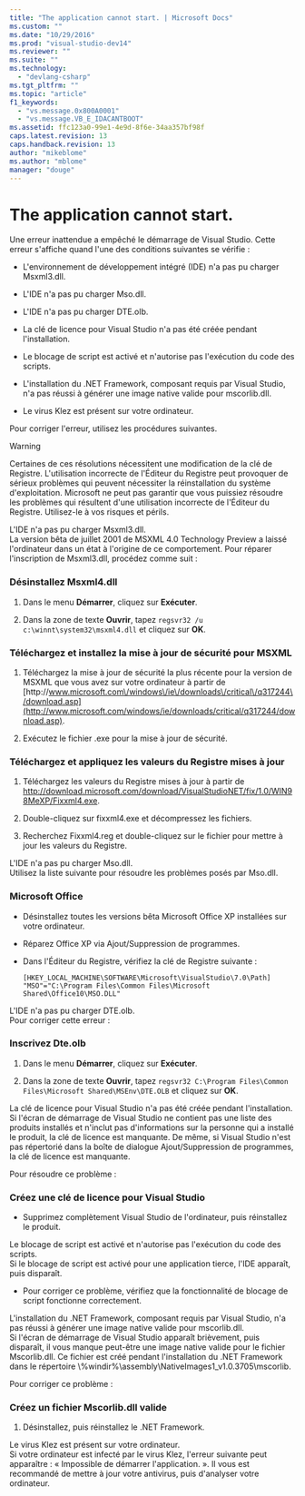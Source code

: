 ```yaml
---
title: "The application cannot start. | Microsoft Docs"
ms.custom: ""
ms.date: "10/29/2016"
ms.prod: "visual-studio-dev14"
ms.reviewer: ""
ms.suite: ""
ms.technology: 
  - "devlang-csharp"
ms.tgt_pltfrm: ""
ms.topic: "article"
f1_keywords: 
  - "vs.message.0x800A0001"
  - "vs.message.VB_E_IDACANTBOOT"
ms.assetid: ffc123a0-99e1-4e9d-8f6e-34aa357bf98f
caps.latest.revision: 13
caps.handback.revision: 13
author: "mikeblome"
ms.author: "mblome"
manager: "douge"
---
```

# The application cannot start.
Une erreur inattendue a empêché le démarrage de Visual Studio.  Cette erreur s'affiche quand l'une des conditions suivantes se vérifie :  
  
-   L'environnement de développement intégré \(IDE\) n'a pas pu charger Msxml3.dll.  
  
-   L'IDE n'a pas pu charger Mso.dll.  
  
-   L'IDE n'a pas pu charger DTE.olb.  
  
-   La clé de licence pour Visual Studio n'a pas été créée pendant l'installation.  
  
-   Le blocage de script est activé et n'autorise pas l'exécution du code des scripts.  
  
-   L'installation du .NET Framework, composant requis par Visual Studio, n'a pas réussi à générer une image native valide pour mscorlib.dll.  
  
-   Le virus Klez est présent sur votre ordinateur.  
  
 Pour corriger l'erreur, utilisez les procédures suivantes.  
  
> [!WARNING]
>  Certaines de ces résolutions nécessitent une modification de la clé de Registre.  L'utilisation incorrecte de l'Éditeur du Registre peut provoquer de sérieux problèmes qui peuvent nécessiter la réinstallation du système d'exploitation.  Microsoft ne peut pas garantir que vous puissiez résoudre les problèmes qui résultent d'une utilisation incorrecte de l'Éditeur du Registre.  Utilisez\-le à vos risques et périls.  
  
 L'IDE n'a pas pu charger Msxml3.dll.  
 La version bêta de juillet 2001 de MSXML 4.0 Technology Preview a laissé l'ordinateur dans un état à l'origine de ce comportement.  Pour réparer l'inscription de Msxml3.dll, procédez comme suit :  
  
### Désinstallez Msxml4.dll  
  
1.  Dans le menu **Démarrer**, cliquez sur **Exécuter**.  
  
2.  Dans la zone de texte **Ouvrir**, tapez `regsvr32 /u c:\winnt\system32\msxml4.dll` et cliquez sur **OK**.  
  
### Téléchargez et installez la mise à jour de sécurité pour MSXML  
  
1.  Téléchargez la mise à jour de sécurité la plus récente pour la version de MSXML que vous avez sur votre ordinateur à partir de [http:\/\/www.microsoft.com\/windows\/ie\/downloads\/critical\/q317244\/download.asp](http://www.microsoft.com/windows/ie/downloads/critical/q317244/download.asp).  
  
2.  Exécutez le fichier .exe pour la mise à jour de sécurité.  
  
### Téléchargez et appliquez les valeurs du Registre mises à jour  
  
1.  Téléchargez les valeurs du Registre mises à jour à partir de [http:\/\/download.microsoft.com\/download\/VisualStudioNET\/fix\/1.0\/WIN98MeXP\/Fixxml4.exe](http://download.microsoft.com/download/VisualStudioNET/fix/1.0/WIN98MeXP/Fixxml4.exe).  
  
2.  Double\-cliquez sur fixxml4.exe et décompressez les fichiers.  
  
3.  Recherchez Fixxml4.reg et double\-cliquez sur le fichier pour mettre à jour les valeurs du Registre.  
  
 L'IDE n'a pas pu charger Mso.dll.  
 Utilisez la liste suivante pour résoudre les problèmes posés par Mso.dll.  
  
### Microsoft Office  
  
-   Désinstallez toutes les versions bêta Microsoft Office XP installées sur votre ordinateur.  
  
-   Réparez Office XP via Ajout\/Suppression de programmes.  
  
-   Dans l'Éditeur du Registre, vérifiez la clé de Registre suivante :  
  
     `[HKEY_LOCAL_MACHINE\SOFTWARE\Microsoft\VisualStudio\7.0\Path] "MSO"="C:\Program Files\Common Files\Microsoft Shared\Office10\MSO.DLL"`  
  
 L'IDE n'a pas pu charger DTE.olb.  
 Pour corriger cette erreur :  
  
### Inscrivez Dte.olb  
  
1.  Dans le menu **Démarrer**, cliquez sur **Exécuter**.  
  
2.  Dans la zone de texte **Ouvrir**, tapez `regsvr32 C:\Program Files\Common Files\Microsoft Shared\MSEnv\DTE.OLB` et cliquez sur **OK**.  
  
 La clé de licence pour Visual Studio n'a pas été créée pendant l'installation.  
 Si l'écran de démarrage de Visual Studio ne contient pas une liste des produits installés et n'inclut pas d'informations sur la personne qui a installé le produit, la clé de licence est manquante.  De même, si Visual Studio n'est pas répertorié dans la boîte de dialogue Ajout\/Suppression de programmes, la clé de licence est manquante.  
  
 Pour résoudre ce problème :  
  
### Créez une clé de licence pour Visual Studio  
  
-   Supprimez complètement Visual Studio de l'ordinateur, puis réinstallez le produit.  
  
 Le blocage de script est activé et n'autorise pas l'exécution du code des scripts.  
 Si le blocage de script est activé pour une application tierce, l'IDE apparaît, puis disparaît.  
  
-   Pour corriger ce problème, vérifiez que la fonctionnalité de blocage de script fonctionne correctement.  
  
 L'installation du .NET Framework, composant requis par Visual Studio, n'a pas réussi à générer une image native valide pour mscorlib.dll.  
 Si l'écran de démarrage de Visual Studio apparaît brièvement, puis disparaît, il vous manque peut\-être une image native valide pour le fichier Mscorlib.dll.  Ce fichier est créé pendant l'installation du .NET Framework dans le répertoire \\%windir%\\assembly\\NativeImages1\_v1.0.3705\\mscorlib.  
  
 Pour corriger ce problème :  
  
### Créez un fichier Mscorlib.dll valide  
  
1.  Désinstallez, puis réinstallez le .NET Framework.  
  
 Le virus Klez est présent sur votre ordinateur.  
 Si votre ordinateur est infecté par le virus Klez, l'erreur suivante peut apparaître : « Impossible de démarrer l'application. ».  Il vous est recommandé de mettre à jour votre antivirus, puis d'analyser votre ordinateur.